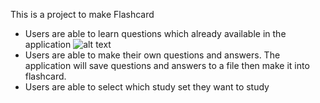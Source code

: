 This is a project to make Flashcard

- Users are able to learn questions which already available in the application
![alt text](https://i.imgur.com/wyN1Y9e.png)
- Users are able to make their own questions and answers. The application will save questions and answers to a file then make it into flashcard. 
- Users are able to select which study set they want to study
